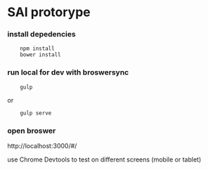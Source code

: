 # SAI protorype

### install depedencies
```
    npm install
    bower install
```

### run local for dev with broswersync
```
    gulp
```
or
```
    gulp serve
```

### open broswer
http://localhost:3000/#/

use Chrome Devtools to test on different screens (mobile or tablet)